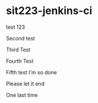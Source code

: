 ﻿# sit223-jenkins-ci

test 123

Second test

Third Test

Fourth Test

Fifth test I'm so done

Please let it end

One last time
